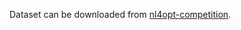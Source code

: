 Dataset can be downloaded from [nl4opt-competition](https://github.com/nl4opt/nl4opt-competition/tree/main/generation_data).

